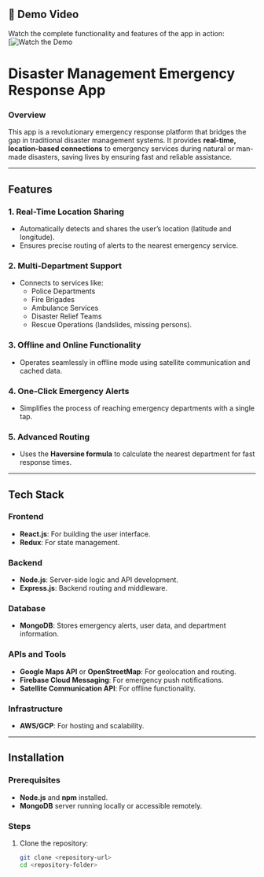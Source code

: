 ## 🎥 Demo Video  
Watch the complete functionality and features of the app in action:  
[![Watch the Demo](https://drive.google.com/file/d/1gWb9OeEapTEzAjr1hMPRNs6SCSF40Jvt/view?usp=drive_link) 
# **Disaster Management Emergency Response App**

### **Overview**  
This app is a revolutionary emergency response platform that bridges the gap in traditional disaster management systems. It provides **real-time, location-based connections** to emergency services during natural or man-made disasters, saving lives by ensuring fast and reliable assistance.  

---

## **Features**  

### **1. Real-Time Location Sharing**  
- Automatically detects and shares the user’s location (latitude and longitude).  
- Ensures precise routing of alerts to the nearest emergency service.  

### **2. Multi-Department Support**  
- Connects to services like:  
  - Police Departments  
  - Fire Brigades  
  - Ambulance Services  
  - Disaster Relief Teams  
  - Rescue Operations (landslides, missing persons).  

### **3. Offline and Online Functionality**  
- Operates seamlessly in offline mode using satellite communication and cached data.  

### **4. One-Click Emergency Alerts**  
- Simplifies the process of reaching emergency departments with a single tap.  

### **5. Advanced Routing**  
- Uses the **Haversine formula** to calculate the nearest department for fast response times.  

---

## **Tech Stack**  

### **Frontend**  
- **React.js**: For building the user interface.  
- **Redux**: For state management.  

### **Backend**  
- **Node.js**: Server-side logic and API development.  
- **Express.js**: Backend routing and middleware.  

### **Database**  
- **MongoDB**: Stores emergency alerts, user data, and department information.  

### **APIs and Tools**  
- **Google Maps API** or **OpenStreetMap**: For geolocation and routing.  
- **Firebase Cloud Messaging**: For emergency push notifications.  
- **Satellite Communication API**: For offline functionality.  

### **Infrastructure**  
- **AWS/GCP**: For hosting and scalability.  

---

## **Installation**  

### **Prerequisites**  
- **Node.js** and **npm** installed.  
- **MongoDB** server running locally or accessible remotely.  

### **Steps**  
1. Clone the repository:  
   ```bash
   git clone <repository-url>
   cd <repository-folder>
